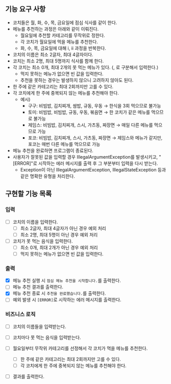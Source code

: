 ## 기능 요구 사항

- 코치들은 월, 화, 수, 목, 금요일에 점심 식사를 같이 한다.
- 메뉴를 추천하는 과정은 아래와 같이 이뤄진다.
    - 월요일에 추천할 카테고리를 무작위로 정한다.
    - 각 코치가 월요일에 먹을 메뉴를 추천한다.
    - 화, 수, 목, 금요일에 대해 i, ii 과정을 반복한다.
- 코치의 이름은 최소 2글자, 최대 4글자이다.
- 코치는 최소 2명, 최대 5명까지 식사를 함께 한다.
- 각 코치는 최소 0개, 최대 2개의 못 먹는 메뉴가 있다. (, 로 구분해서 입력한다.)
    - 먹지 못하는 메뉴가 없으면 빈 값을 입력한다.
    - 추천을 못하는 경우는 발생하지 않으니 고려하지 않아도 된다.
- 한 주에 같은 카테고리는 최대 2회까지만 고를 수 있다.
- 각 코치에게 한 주에 중복되지 않는 메뉴를 추천해야 한다.
    - 예시)
        - 구구: 비빔밥, 김치찌개, 쌈밥, 규동, 우동 → 한식을 3회 먹으므로 불가능
        - 토미: 비빔밥, 비빔밥, 규동, 우동, 볶음면 → 한 코치가 같은 메뉴를 먹으므로 불가능
        - 제임스: 비빔밥, 김치찌개, 스시, 가츠동, 짜장면 → 매일 다른 메뉴를 먹으므로 가능
        - 포코: 비빔밥, 김치찌개, 스시, 가츠동, 짜장면 → 제임스와 메뉴가 같지만, 포코는 매번 다른 메뉴를 먹으므로 가능
- 메뉴 추천을 완료하면 프로그램이 종료된다.
- 사용자가 잘못된 값을 입력할 경우 IllegalArgumentException를 발생시키고, "[ERROR]"로 시작하는 에러 메시지를 출력 후 그 부분부터 입력을 다시 받는다.
    - Exception이 아닌 IllegalArgumentException, IllegalStateException 등과 같은 명확한 유형을 처리한다.

## 구현할 기능 목록

### 입력

- [ ] 코치의 이름을 입력한다.
    - [ ] 최소 2글자, 최대 4글자가 아닌 경우 예외 처리
    - [ ] 최소 2명, 최대 5명이 아닌 경우 예외 처리
- [ ] 코치가 못 먹는 음식을 입력한다.
    - [ ] 최소 0개, 최대 2개가 아닌 경우 예외 처리
    - [ ] 먹지 못하는 메뉴가 없으면 빈 값을 입력한다.

### 출력

- [x] 메뉴 추천 실행 시 `점심 메뉴 추천을 시작합니다.`를 출력한다.
- [ ] 메뉴 추천 결과를 출력한다.
- [x] 메뉴 추천 종료 시 `추천을 완료했습니다.`를 출력한다.
- [ ] 예외 발생 시 `[ERROR]`로 시작하는 에러 메시지를 출력한다.

### 비즈니스 로직

- [ ] 코치의 이름들을 입력받는다.
- [ ] 코치마다 못 먹는 음식을 입력받는다.
- [ ] 월요일부터 무작위 카테고리를 선정해서 각 코치가 먹을 메뉴를 추천한다.
    - [ ] 한 주에 같은 카테고리는 최대 2회까지만 고를 수 있다.
    - [ ] 각 코치에게 한 주에 중복되지 않는 메뉴를 추천해야 한다.
- [ ] 결과를 출력한다.

